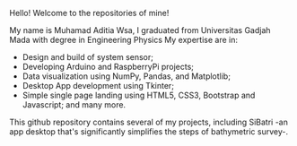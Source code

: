 Hello! Welcome to the repositories of mine!

My name is Muhamad Aditia Wsa, I graduated from Universitas Gadjah Mada with degree in Engineering Physics
My expertise are in: 
- Design and build of system sensor;
- Developing Arduino and RaspberryPi projects;
- Data visualization using NumPy, Pandas, and Matplotlib;
- Desktop App development using Tkinter;
- Simple single page landing using HTML5, CSS3, Bootstrap and Javascript; and many more.

This github repository contains several of my projects, including SiBatri -an app desktop that's significantly simplifies the steps of bathymetric survey-.
<!---
aditiawsa/aditiawsa is a ✨ special ✨ repository because its `README.md` (this file) appears on your GitHub profile.
You can click the Preview link to take a look at your changes.
--->
